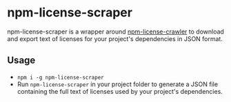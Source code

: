 # npm-license-scraper

npm-license-scraper is a wrapper around [npm-license-crawler](https://github.com/mwittig/npm-license-crawler) to download and export text of licenses for your project's dependencies in JSON format.

## Usage
* `npm i -g npm-license-scraper`
* Run `npm-license-scraper` in your project folder to generate a JSON file containing the full text of licenses used by your project's dependencies.
